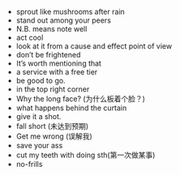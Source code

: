 -   sprout like mushrooms after rain
-   stand out among your peers
-   N.B. means note well
-   act cool
-   look at it from a cause and effect point of view
-   don’t be frightened
-   It’s worth mentioning that
-   a service with a free tier
-   be good to go.
-   in the top right corner
-   Why the long face? (为什么板着个脸？)
-   what happens behind the curtain
-   give it a shot.
-   fall short (未达到预期)
-   Get me wrong (误解我)
-   save your ass
-   cut my teeth with doing sth(第一次做某事)
-   no-frills
